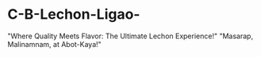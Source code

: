 # C-B-Lechon-Ligao-
"Where Quality Meets Flavor: The Ultimate Lechon Experience!"  "Masarap, Malinamnam, at Abot-Kaya!"
